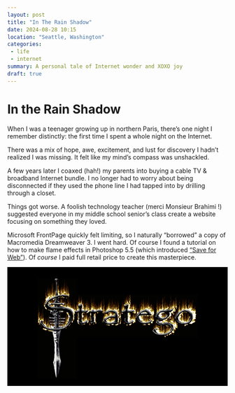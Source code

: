 ```yaml
---
layout: post
title: "In The Rain Shadow"
date: 2024-08-28 10:15
location: "Seattle, Washington"
categories: 
 - life
 - internet
summary: A personal tale of Internet wonder and XOXO joy
draft: true
---
```


# In the Rain Shadow

When I was a teenager growing up in northern Paris, there’s one night I remember distinctly: the first time I spent a whole night on the Internet. 

There was a mix of hope, awe, excitement, and lust for discovery I hadn’t realized I was missing. It felt like my mind’s compass was unshackled. 

A few years later I coaxed (hah!) my parents into buying a cable TV & broadband Internet bundle. I no longer had to worry about being disconnected if they used the phone line I had tapped into by drilling through a closet.

Things got worse. A foolish technology teacher (merci Monsieur Brahimi !) suggested everyone in my middle school senior’s class create a website focusing on something they loved. 

Microsoft FrontPage quickly felt limiting, so I naturally “borrowed” a copy of Macromedia Dreamweaver 3. I went hard. Of course I found a tutorial on how to make flame effects in Photoshop 5.5 (which introduced [“Save for Web”][1]). Of *course* I paid full retail price to create this masterpiece. 

![Did you seriously think it *wasn’t* going to be Papyrus?!][2]


[1]: https://www.webdesignmuseum.org/software/adobe-photoshop-5-5-in-1999
[2]: /assets/stratego-logo-flaming-sword.gif
 